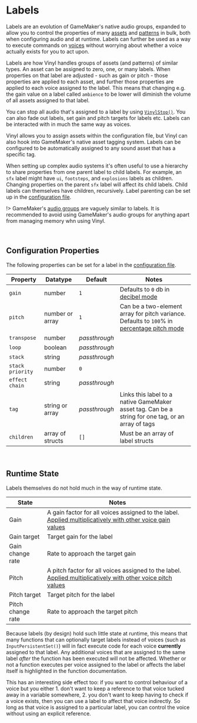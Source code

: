 # Labels

Labels are an evolution of GameMaker's native audio groups, expanded to allow you to control the properties of many [assets](Assets) and [patterns](Patterns) in bulk, both when configuring audio and at runtime. Labels can further be used as a way to execute commands on [voices](Voices) without worrying about whether a voice actually exists for you to act upon.

Labels are how Vinyl handles groups of assets (and patterns) of similar types. An asset can be assigned to zero, one, or many labels. When properties on that label are adjusted - such as gain or pitch - those properties are applied to each asset, and further those properties are applied to each voice assigned to the label. This means that changing e.g. the gain value on a label called `ambience` to be lower will diminish the volume of all assets assigned to that label.

You can stop all audio that's assigned to a label by using [`VinylStop()`](Stopping-Audio). You can also fade out labels, set gain and pitch targets for labels etc. Labels can be interacted with in much the same way as voices.

Vinyl allows you to assign assets within the configuration file, but Vinyl can also hook into GameMaker's native asset tagging system. Labels can be configured to be automatically assigned to any sound asset that has a specific tag.

When setting up complex audio systems it's often useful to use a hierarchy to share properties from one parent label to child labels. For example, an `sfx` label might have `ui`, `footsteps`, and `explosions` labels as children. Changing properties on the parent `sfx` label will affect its child labels. Child labels can themselves have children, recursively. Label parenting can be set up in the [configuration file](Config-File).

!> GameMaker's [audio groups](https://manual.yoyogames.com/Settings/Audio_Groups.htm) are vaguely similar to labels. It is recommended to avoid using GameMaker's audio groups for anything apart from managing memory whn using Vinyl.

&nbsp;

## Configuration Properties

The following properties can be set for a label in the [configuration file](Config-File).

|Property        |Datatype        |Default      |Notes                                                                                                      |
|----------------|----------------|-------------|-----------------------------------------------------------------------------------------------------------|
|`gain`          |number          |`1`          |Defaults to `0` db in [decibel mode](Config-Macros)                                                        |
|`pitch`         |number or array |`1`          |Can be a two-element array for pitch variance. Defaults to `100`% in [percentage pitch mode](Config-Macros)|
|`transpose`     |number          |*passthrough*|                                                                                                           |
|`loop`          |boolean         |*passthrough*|                                                                                                           |
|`stack`         |string          |*passthrough*|                                                                                                           |
|`stack priority`|number          |`0`          |                                                                                                           |
|`effect chain`  |string          |*passthrough*|                                                                                                           |
|`tag`           |string or array |*passthrough*|Links this label to a native GameMaker asset tag. Can be a string for one tag, or an array of tags         |
|`children`      |array of structs|`[]`         |Must be an array of label structs                                                                          |
    
&nbsp;

## Runtime State

Labels themselves do not hold much in the way of runtime state.

|State            |Notes                                                                                                               |
|-----------------|--------------------------------------------------------------------------------------------------------------------|
|Gain             |A gain factor for all voices assigned to the label. [Applied multiplicatively with other voice gain values](Gain)   |
|Gain target      |Target gain for the label                                                                                           |
|Gain change rate |Rate to approach the target gain                                                                                    |
|Pitch            |A pitch factor for all voices assigned to the label. [Applied multiplicatively with other voice pitch values](Pitch)|
|Pitch target     |Target pitch for the label                                                                                          |
|Pitch change rate|Rate to approach the target pitch                                                                                   |

Because labels (by design) hold such little state at runtime, this means that many functions that can optionally target labels instead of voices (such as `InputPersistentSet()`) will in fact execute code for each voice **currently** assigned to that label. Any additional voices that are assigned to the same label *after* the function has been executed will not be affected. Whether or not a function executes per voice assigned to the label or affects the label itself is highlighted in the function documentation.

This has an interesting side effect too: if you want to control behaviour of a voice but you either 1. don't want to keep a reference to that voice tucked away in a variable somewhere, 2. you don't want to keep having to check if a voice exists, then you can use a label to affect that voice indirectly. So long as that voice is assigned to a particular label, you can control the voice without using an explicit reference.